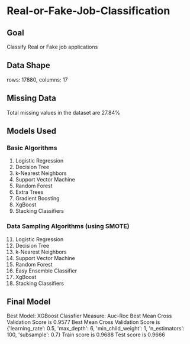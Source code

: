 # Real-or-Fake-Job-Classification

## Goal
Classify Real or Fake job applications

## Data Shape
rows: 17880, columns: 17 

## Missing Data
Total missing values in the dataset are 27.84%

## Models Used
### Basic Algorithms
1.	Logistic Regression
2.	Decision Tree
3.	k-Nearest Neighbors
5.	Support Vector Machine
6.	Random Forest
7.	Extra Trees
8.	Gradient Boosting
9.	XgBoost
10.	Stacking Classifiers

### 	Data Sampling Algorithms (using SMOTE)
11.	Logistic Regression
12.	Decision Tree
13.	k-Nearest Neighbors
14.	Support Vector Machine
15.	Random Forest
16.	Easy Ensemble Classifier
17.	XgBoost
18.	Stacking Classifiers

## Final Model

Best Model: XGBoost Classfier
Measure: Auc-Roc
Best Mean Cross Validation Score is 0.9577 Best Mean Cross Validation Score is {'learning_rate': 0.5, 'max_depth': 6, 'min_child_weight': 1, 'n_estimators': 100, 'subsample': 0.7} Train score is 0.9688 Test score is 0.9666
